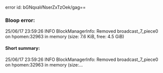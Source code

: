 error id: bGNqxaVNserZxTzOek/gag==
### Bloop error:

25/06/17 23:59:26 INFO BlockManagerInfo: Removed broadcast_7_piece0 on hpomen:32963 in memory (size: 7.6 KiB, free: 4.5 GiB)
#### Short summary: 

25/06/17 23:59:26 INFO BlockManagerInfo: Removed broadcast_7_piece0 on hpomen:32963 in memory (size:...